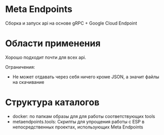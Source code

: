 # Meta Endpoints

Сборка и запуск api на основе gRPC + Google Cloud Endpoint

# Области применения

Хорошо подходит почти для всех api.

Ограничения:

 - Не может отдавать через себя ничего кроме JSON, а значит файлы на скачивание

# Структура каталогов

 - docker: по папкам образы для для работы соответствующих tools
 - metaendpoints.tools: Скрипты для упрощения работы с ESP в непосредственных проектах, использующих Meta Endpoints